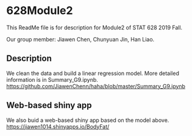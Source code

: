 # 628Module2
This ReadMe file is for description for Module2 of STAT 628 2019 Fall.

Our group member: Jiawen Chen, Chunyuan Jin, Han Liao.

## Description
We clean the data and build a linear regression model. More detailed information is in Summary_G9.ipynb.
https://github.com/JiawenChenn/haha/blob/master/Summary_G9.ipynb

## Web-based shiny app
We also buid a web-based shiny app based on the model above.
https://jiawen1014.shinyapps.io/BodyFat/
